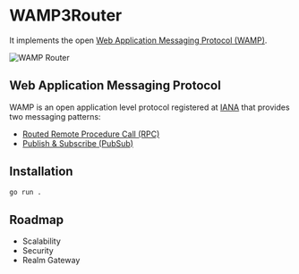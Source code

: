 # WAMP3Router

It implements the open
[Web Application Messaging Protocol (WAMP)](https://wamp-proto.org/index.html).

![WAMP Router](https://mediacomem.github.io/comem-archioweb/2021-2022/subjects/wamp/images/routed-protocol.png)

## Web Application Messaging Protocol

WAMP is an open application level protocol registered at
[IANA](https://www.iana.org/assignments/websocket/websocket.xml)
that provides two messaging patterns:

* [Routed Remote Procedure Call (RPC)](https://wamp-proto.org/faq.html#what-is-rpc)
* [Publish & Subscribe (PubSub)](https://wamp-proto.org/faq.html#what-is-pubsub)

## Installation

```bash
go run .
```

## Roadmap

- Scalability
- Security
- Realm Gateway
